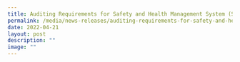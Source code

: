 ```yaml
---
title: Auditing Requirements for Safety and Health Management System (SHMS)
permalink: /media/news-releases/auditing-requirements-for-safety-and-health-management-sys/
date: 2022-04-21
layout: post
description: ""
image: ""
---
```

